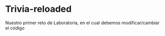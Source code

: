 # Trivia-reloaded
Nuestro primer reto de Laboratoria, en el cual debemos modificar/cambiar el código

